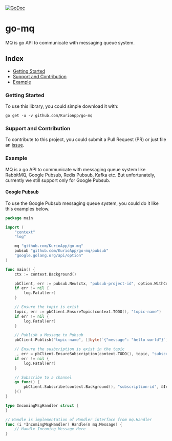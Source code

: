 [![GoDoc](https://godoc.org/github.com/KurioApp/go-mq?status.svg)](https://godoc.org/github.com/KurioApp/go-mq)
# go-mq

MQ is go API to communicate with messaging queue system.

## Index
- [Getting Started](#getting-started)
- [Support and Contribution](#support-and-contribution)
- [Example](#example)

### Getting Started

To use this library, you could simple download it with:
```
go get -u -v github.com/KurioApp/go-mq
```
### Support and Contribution

To contribute to this project, you could submit a Pull Request (PR) or just file an [issue](https://github.com/KurioApp/go-mq/issues/new).

### Example

MQ is a go API to communicate with messaging queue system like RabbitMQ, Google Pubsub, Redis Pubsub, Kafka etc. But unfortunately, currently we still support only for Google Pubsub. 

#### Google Pubsub
To use the Google Pubsub messaging queue system, you could do it like this examples below. 

```go
package main

import (
	"context"
	"log"

	mq "github.com/KurioApp/go-mq"
	pubsub "github.com/KurioApp/go-mq/pubsub"
	"google.golang.org/api/option"
)

func main() {
	ctx := context.Background()

	pbClient, err := pubsub.New(ctx, "pubsub-project-id", option.WithCredentialsFile("./credential_file.json"))
	if err != nil {
		log.Fatal(err)
	}

	// Ensure the topic is exist
	topic, err := pbClient.EnsureTopic(context.TODO(), "topic-name")
	if err != nil {
		log.Fatal(err)
	}

	// Publish a Message to Pubsub
	pbClient.Publish("topic-name", []byte(`{"message": "hello world"}`))

	// Ensure the susbcription is exist in the topic
	_, err = pbClient.EnsureSubscription(context.TODO(), topic, "subscription-id")
	if err != nil {
		log.Fatal(err)
	}

	// Subscribe to a channel
	go func() {
		pbClient.Subscribe(context.Background(), "subscription-id", &IncomingMsgHandler{})
	}()
}

type IncomingMsgHandler struct {
}

// Handle is implementation of Handler interface from mq.Handler
func (i *IncomingMsgHandler) Handle(m mq.Message) {
	// Handle Incoming Message Here
}
```
